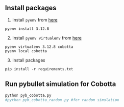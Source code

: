 ## Install packages
1. Install `pyenv` from [here](https://github.com/pyenv/pyenv?tab=readme-ov-file#a-getting-pyenv)
```
pyenv install 3.12.8
```
2. Install `pyenv virtualenv` from [here](https://github.com/pyenv/pyenv-virtualenv)

```
pyenv virtualenv 3.12.8 cobotta
pyenv local cobotta
```
3. Install packages
```
pip install -r requirements.txt
```

## Run pybullet simulation for Cobotta
```python
python pyb_cobotta.py
#python pyb_cobotta_random.py #for random simulation
```

